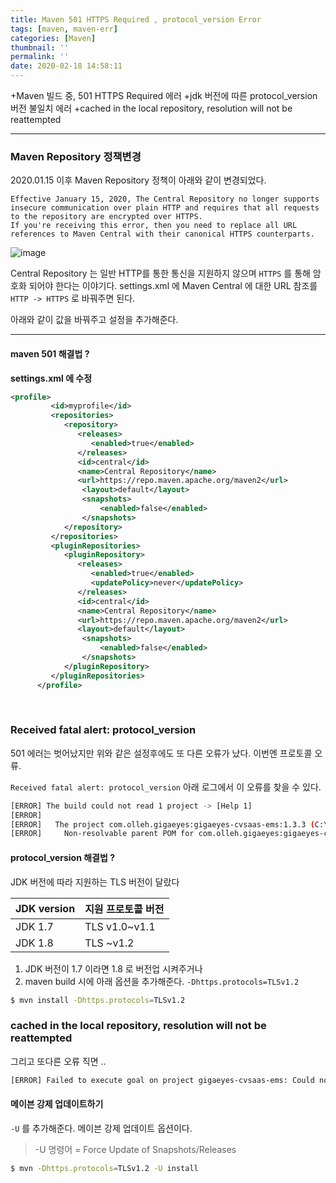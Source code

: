 ```yaml
---
title: Maven 501 HTTPS Required , protocol_version Error
tags: [maven, maven-err]
categories: [Maven]
thumbnail: ''
permalink: ''
date: 2020-02-18 14:58:11
---
```


+Maven 빌드 중, 501 HTTPS Required 에러
+jdk 버전에 따른 protocol_version 버전 불일치 에러
+cached in the local repository, resolution will not be reattempted
<!-- excerpt -->
<!-- toc -->

---

### Maven Repository 정책변경

2020.01.15 이후 Maven Repository 정책이 아래와 같이 변경되었다.

```text
Effective January 15, 2020, The Central Repository no longer supports insecure communication over plain HTTP and requires that all requests to the repository are encrypted over HTTPS.
If you're receiving this error, then you need to replace all URL references to Maven Central with their canonical HTTPS counterparts.
```

![image](https://user-images.githubusercontent.com/28856435/74709270-1de45f80-5262-11ea-94af-7495280c30c0.png)

Central Repository  는 일반 HTTP를 통한 통신을 지원하지 않으며 `HTTPS` 를 통해 암호화 되어야 한다는 이야기다. settings.xml 에 Maven Central 에 대한 URL 참조를 `HTTP -> HTTPS` 로 바꿔주면 된다.

아래와 같이 <url> 값을 바꿔주고 <pluginRepositories> 설정을 추가해준다.

---

#### maven 501 해결법 ?

__settings.xml 에 수정__

```xml
<profile>
         <id>myprofile</id>
         <repositories>
            <repository>
               <releases>
                  <enabled>true</enabled>
               </releases>
               <id>central</id>
			   <name>Central Repository</name>
               <url>https://repo.maven.apache.org/maven2</url>         
			    <layout>default</layout>
				<snapshots>
					<enabled>false</enabled>
				</snapshots>
            </repository>
         </repositories>
         <pluginRepositories>
            <pluginRepository>
               <releases>
                  <enabled>true</enabled>
				  <updatePolicy>never</updatePolicy>
               </releases>
               <id>central</id>
			   <name>Central Repository</name>
               <url>https://repo.maven.apache.org/maven2</url>
			   <layout>default</layout>
				<snapshots>
					<enabled>false</enabled>
				</snapshots>
            </pluginRepository>
         </pluginRepositories>
      </profile>
```
<br/>

### Received fatal alert: protocol_version

501 에러는 벗어났지만 위와 같은 설정후에도 또 다른 오류가 났다.
이번엔 프로토콜 오류.

`Received fatal alert: protocol_version`
아래 로그에서 이 오류를 찾을 수 있다.

```bash
[ERROR] The build could not read 1 project -> [Help 1]
[ERROR]
[ERROR]   The project com.olleh.gigaeyes:gigaeyes-cvsaas-ems:1.3.3 (C:\Users\ksso7\eclipse_trunk\vsaas-api-center\gigaeyes-cvsaas-ems\pom.xml) has 1 error
[ERROR]     Non-resolvable parent POM for com.olleh.gigaeyes:gigaeyes-cvsaas-ems:1.3.3: Could not transfer artifact org.springframework.boot:spring-boot-starter-parent:pom:1.5.2.RELEASE from/to central (https://repo.maven.apache.org/maven2): Transfer failed for https://repo.maven.apache.org/maven2/org/springframework/boot/spring-boot-starter-parent/1.5.2.RELEASE/spring-boot-starter-parent-1.5.2.RELEASE.pom and 'parent.relativePath' points at no local POM @ line 12, column 10: Received fatal alert: protocol_version -> [Help 2]
```

#### protocol_version 해결법 ?

JDK 버전에 따라 지원하는 TLS 버전이 달랐다

|JDK version|지원 프로토콜 버전|
|-----------|---------------|
|JDK 1.7|TLS v1.0~v1.1|
|JDK 1.8|TLS ~v1.2|

1) JDK 버전이 1.7 이라면 1.8 로 버전업 시켜주거나
2) maven build 시에 아래 옵션을 추가해준다.
 `-Dhttps.protocols=TLSv1.2`

```bash
$ mvn install -Dhttps.protocols=TLSv1.2
```

### cached in the local repository, resolution will not be reattempted

그리고 또다른 오류 직면 ..

```bash
[ERROR] Failed to execute goal on project gigaeyes-cvsaas-ems: Could not resolve dependencies for project com.olleh.gigaeyes:gigaeyes-cvsaas-ems:war:1.3.3: Failure to find com.olleh.gigaeyes:gigaeyes-cvsaas-lib-commons:jar:1.1.0 in https://repo.maven.apache.org/maven2 was cached in the local repository, resolution will not be reattempted until the update interval of central has elapsed or updates are forced -> [Help 1]
```

#### 메이븐 강제 업데이트하기

`-U` 를 추가해준다. 메이븐 강제 업데이트 옵션이다.
>-U 명령어 = Force Update of Snapshots/Releases

```bash
$ mvn -Dhttps.protocols=TLSv1.2 -U install
```
